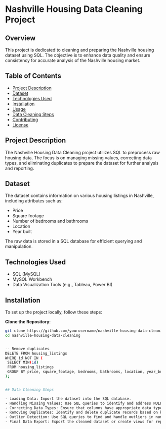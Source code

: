 # Nashville Housing Data Cleaning Project

## Overview

This project is dedicated to cleaning and preparing the Nashville housing dataset using SQL. The objective is to enhance data quality and ensure consistency for accurate analysis of the Nashville housing market.

## Table of Contents

- [Project Description](#project-description)
- [Dataset](#dataset)
- [Technologies Used](#technologies-used)
- [Installation](#installation)
- [Usage](#usage)
- [Data Cleaning Steps](#data-cleaning-steps)
- [Contributing](#contributing)
- [License](#license)

## Project Description

The Nashville Housing Data Cleaning project utilizes SQL to preprocess raw housing data. The focus is on managing missing values, correcting data types, and eliminating duplicates to prepare the dataset for further analysis and reporting.

## Dataset

The dataset contains information on various housing listings in Nashville, including attributes such as:

- Price
- Square footage
- Number of bedrooms and bathrooms
- Location
- Year built

The raw data is stored in a SQL database for efficient querying and manipulation.

## Technologies Used

- SQL (MySQL)
- MySQL Workbench
- Data Visualization Tools (e.g., Tableau, Power BI)

## Installation

To set up the project locally, follow these steps:

**Clone the Repository**:
   ```bash
   git clone https://github.com/yourusername/nashville-housing-data-cleaning.git
   cd nashville-housing-data-cleaning


-- Remove duplicates
DELETE FROM housing_listings
WHERE id NOT IN (
    SELECT MIN(id)
    FROM housing_listings
    GROUP BY price, square_footage, bedrooms, bathrooms, location, year_built
);


## Data Cleaning Steps

- Loading Data: Import the dataset into the SQL database.
- Handling Missing Values: Use SQL queries to identify and address NULL values.
- Correcting Data Types: Ensure that columns have appropriate data types (e.g., converting strings to dates).
- Removing Duplicates: Identify and delete duplicate records based on key attributes.
- Outlier Detection: Use SQL queries to find and handle outliers in numerical fields.
- Final Data Export: Export the cleaned dataset or create views for reporting.
